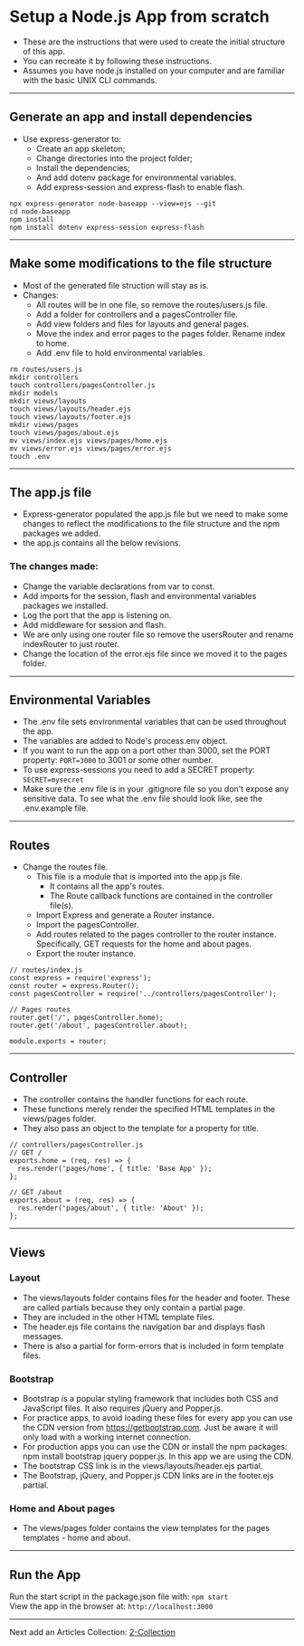 # Setup a Node.js App from scratch
* These are the instructions that were used to create the initial structure of this app. 
* You can recreate it by following these instructions.
* Assumes you have node.js installed on your computer and are familiar with the basic UNIX CLI commands.

---
## Generate an app and install dependencies
* Use express-generator to: 
  * Create an app skeleton;
  * Change directories into the project folder;
  * Install the dependencies;
  * And add dotenv package for environmental variables.
  * Add express-session and express-flash to enable flash.

```
npx express-generator node-baseapp --view=ejs --git
cd node-baseapp
npm install
npm install dotenv express-session express-flash
```

---
## Make some modifications to the file structure
* Most of the generated file struction will stay as is.
* Changes: 
  * All routes will be in one file, so remove the routes/users.js file.
  * Add a folder for controllers and a pagesController file.
  * Add view folders and files for layouts and general pages.
  * Move the index and error pages to the pages folder. Rename index to home.
  * Add .env file to hold environmental variables.
```
rm routes/users.js
mkdir controllers
touch controllers/pagesController.js
mkdir models
mkdir views/layouts
touch views/layouts/header.ejs
touch views/layouts/footer.ejs
mkdir views/pages
touch views/pages/about.ejs
mv views/index.ejs views/pages/home.ejs
mv views/error.ejs views/pages/error.ejs
touch .env
```

---
## The app.js file 
* Express-generator populated the app.js file but we need to make some changes to reflect the modifications to the file structure and the npm packages we added.
* the app.js contains all the below revisions.
### The changes made:
* Change the variable declarations from var to const.
* Add imports for the session, flash and environmental variables packages we installed.
* Log the port that the app is listening on.
* Add middleware for session and flash.
* We are only using one router file so remove the usersRouter and rename indexRouter to just router.
* Change the location of the error.ejs file since we moved it to the pages folder.

---
## Environmental Variables
* The .env file sets environmental variables that can be used throughout the app.
* The variables are added to Node's process.env object.
* If you want to run the app on a port other than 3000, set the PORT property: `PORT=3000` to 3001 or some other number.
* To use express-sessions you need to add a SECRET property: `SECRET=mysecret`
* Make sure the .env file is in your .gitignore file so you don't expose any sensitive data. To see what the .env file should look like, see the .env.example file.

---
## Routes
* Change the routes file.
  * This file is a module that is imported into the app.js file. 
    * It contains all the app's routes. 
    * The Route callback functions are contained in the controller file(s).
  * Import Express and generate a Router instance.
  * Import the pagesController.
  * Add routes related to the pages controller to the router instance. Specifically, GET requests for the home and about pages.
  * Export the router instance.
```
// routes/index.js 
const express = require('express');
const router = express.Router();
const pagesController = require('../controllers/pagesController');

// Pages routes
router.get('/', pagesController.home);
router.get('/about', pagesController.about);

module.exports = router;
```

---
## Controller
* The controller contains the handler functions for each route.
* These functions merely render the specified HTML templates in the views/pages folder. 
* They also pass an object to the template for a property for title.
```
// controllers/pagesController.js 
// GET /
exports.home = (req, res) => {
  res.render('pages/home', { title: 'Base App' });
};

// GET /about
exports.about = (req, res) => {
  res.render('pages/about', { title: 'About' });
};
```

---
## Views 
### Layout
* The views/layouts folder contains files for the header and footer. These are called partials because they only contain a partial page. 
* They are included in the other HTML template files.
* The header.ejs file contains the navigation bar and displays flash messages.
* There is also a partial for form-errors that is included in form template files.

### Bootstrap
* Bootstrap is a popular styling framework that includes both CSS and JavaScript files. It also requires jQuery and Popper.js.
* For practice apps, to avoid loading these files for every app you can use the CDN version from https://getbootstrap.com. Just be aware it will only load with a working internet connection. 
* For production apps you can use the CDN or install the npm packages: npm install bootstrap jquery popper.js. In this app we are using the CDN.
* The bootstrap CSS link is in the views/layouts/header.ejs partial.
* The Bootstrap, jQuery, and Popper.js CDN links are in the footer.ejs partial.

### Home and About pages
* The views/pages folder contains the view templates for the pages templates - home and about.

---
## Run the App
Run the start script in the package.json file with:
```npm start```  
View the app in the browser at:
```http://localhost:3000```

---
Next add an Articles Collection: [2-Collection](./2-collection.md)